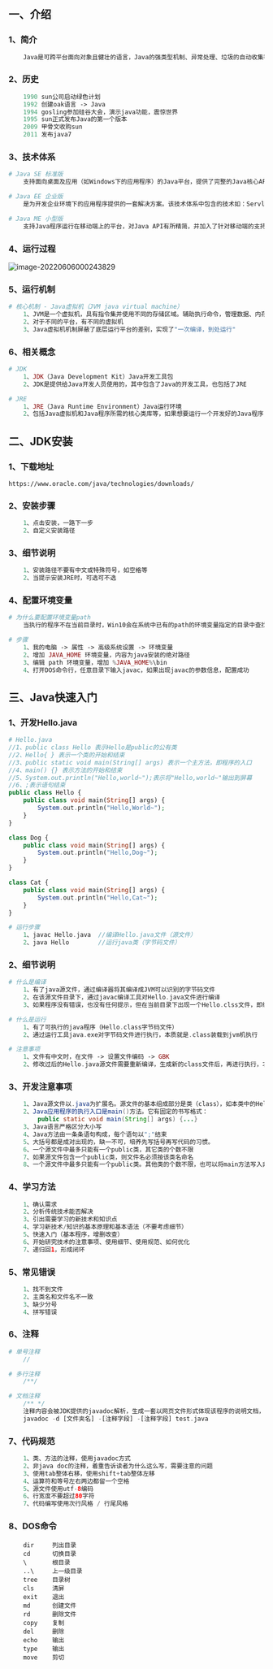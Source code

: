 ## 一、介绍

### 1、简介

```php
	Java是可跨平台面向对象且健壮的语言，Java的强类型机制、异常处理、垃圾的自动收集等是Java程序健壮性的重要保证。
```

### 2、历史

```php
	1990 sun公司启动绿色计划
	1992 创建oak语言 -> Java
	1994 gosling参加硅谷大会，演示java功能，震惊世界
	1995 sun正式发布Java的第一个版本
	2009 甲骨文收购sun
	2011 发布java7
```

### 3、技术体系

```php
# Java SE 标准版
	支持面向桌面及应用（如Windows下的应用程序）的Java平台，提供了完整的Java核心API，此版本以前成为J2SE
```

```php
# Java EE 企业版
	是为开发企业环境下的应用程序提供的一套解决方案。该技术体系中包含的技术如：Servlet、JSP等，主要针对于Web应用程序开发。版本以前成为J2EE
```

```php
# Java ME 小型版
	支持Java程序运行在移动端上的平台，对Java API有所精简，并加入了针对移动端的支持，此版本以前成为J2ME
```

### 4、运行过程

![image-20220606000243829](C:\Users\Toby\AppData\Roaming\Typora\typora-user-images\image-20220606000243829.png)

### 5、运行机制

```php
# 核心机制 - Java虚拟机（JVM java virtual machine）
	1、JVM是一个虚拟机，具有指令集并使用不同的存储区域。辅助执行命令，管理数据、内存、寄存器，包含在JDK中
	2、对于不同的平台，有不同的虚拟机
	3、Java虚拟机机制屏蔽了底层运行平台的差别，实现了"一次编译，到处运行"
```

### 6、相关概念

```php
# JDK
	1、JDK（Java Development Kit）Java开发工具包
	2、JDK是提供给Java开发人员使用的，其中包含了Java的开发工具，也包括了JRE
```

```php
# JRE
	1、JRE（Java Runtime Environment）Java运行环境
	2、包括Java虚拟机和Java程序所需的核心类库等，如果想要运行一个开发好的Java程序，计算机中只需要安装JRE即可
```



## 二、JDK安装

### 1、下载地址

```
https://www.oracle.com/java/technologies/downloads/
```

### 2、安装步骤

```java
	1、点击安装，一路下一步
	2、自定义安装路径
```

### 3、细节说明

```java
	1、安装路径不要有中文或特殊符号，如空格等
	2、当提示安装JRE时，可选可不选
```

### 4、配置环境变量

```php
# 为什么要配置环境变量path
	当执行的程序不在当前目录时，Win10会在系统中已有的path的环境变量指定的目录中查找，如果仍未找到，则会报错"xxx不是内部或外部命令，也不是可运行的程序或批处理文件"。当在path环境变量中加入了当前文件的安装目录时，就可以在计算机任意目录运行。
```

```php
# 步骤
	1、我的电脑 -> 属性 -> 高级系统设置 -> 环境变量
	2、增加 JAVA_HOME 环境变量，内容为java安装的绝对路径
	3、编辑 path 环境变量，增加 %JAVA_HOME%\bin 
	4、打开DOS命令行，任意目录下输入javac，如果出现javac的参数信息，配置成功
```



## 三、Java快速入门

### 1、开发Hello.java

```php
# Hello.java
//1、public class Hello 表示Hello是public的公有类
//2、Hello{ } 表示一个类的开始和结束
//3、public static void main(String[] args) 表示一个主方法，即程序的入口
//4、main() {} 表示方法的开始和结束
//5、System.out.println("Hello,world~");表示将"Hello,world~"输出到屏幕
//6、;表示语句结束
public class Hello {
	public class void main(String[] args) {
		System.out.println("Hello,World~");
	}
}

class Dog {
    public class void main(String[] args) {
        System.out.println("Hello,Dog~");
    }
}

class Cat {
    public class void main(String[] args) {
        System.out.println("Hello,Cat~");
    }
}
```

```php
# 运行步骤
	1、javac Hello.java	//编译Hello.java文件（源文件）
	2、java Hello	    //运行java类（字节码文件）
```

### 2、细节说明

```php
# 什么是编译
	1、有了java源文件，通过编译器将其编译成JVM可以识别的字节码文件
	2、在该源文件目录下，通过javac编译工具对Hello.java文件进行编译
	3、如果程序没有错误，也没有任何提示，但在当前目录下出现一个Hello.clss文件，即编译成功，该文件称为字节码文件，也是可以执行的java程序
```

```php
# 什么是运行
	1、有了可执行的java程序（Hello.class字节码文件）
	2、通过运行工具java.exe对字节码文件进行执行，本质就是.class装载到jvm机执行
```

```php
# 注意事项
	1、文件有中文时，在文件 -> 设置文件编码 -> GBK
	2、修改过后的Hello.java源文件需要重新编译，生成新的class文件后，再进行执行，才能生效
```

### 3、开发注意事项

```java
	1、Java源文件以.java为扩展名。源文件的基本组成部分是类（class），如本类中的Hello类
	2、Java应用程序的执行入口是main()方法。它有固定的书写格式：
		public static void main(String[] args) {...}
	3、Java语言严格区分大小写
	4、Java方法由一条条语句构成，每个语句以";"结束
	5、大括号都是成对出现的，缺一不可，培养先写括号再写代码的习惯。
	6、一个源文件中最多只能有一个public类，其它类的个数不限
	7、如果源文件包含一个public类，则文件名必须按该类名命名
	8、一个源文件中最多只能有一个public类。其他类的个数不限，也可以将main方法写入非public类中，然后指定运行非public类，这样入口方法就是非public的main方法
```

### 4、学习方法

```php
	1、确认需求
	2、分析传统技术能否解决
	3、引出需要学习的新技术和知识点
	4、学习新技术/知识的基本原理和基本语法（不要考虑细节）
	5、快速入门（基本程序，增删改查）
	6、开始研究技术的注意事项、使用细节、使用规范、如何优化
	7、递归回1，形成闭环
```

### 5、常见错误

```java
	1、找不到文件
	2、主类名和文件名不一致
	3、缺少分号
	4、拼写错误
```

### 6、注释

```php
# 单号注释
	//
```

```php
# 多行注释
	/**/
```

```php
# 文档注释
	/** */
	注释内容会被JDK提供的javadoc解析，生成一套以网页文件形式体现该程序的说明文档，一般写在类
	javadoc -d [文件夹名] -[注释字段] -[注释字段] test.java
```

### 7、代码规范

```php
	1、类、方法的注释，使用javadoc方式
	2、非java doc的注释，着重告诉读者为什么这么写，需要注意的问题
	3、使用tab整体右移，使用shift+tab整体左移
	4、运算符和等号左右两边都留一个空格
	5、源文件使用utf-8编码
	6、行宽度不要超过80字符
	7、代码编写使用次行风格 / 行尾风格
```

### 8、DOS命令

```
	dir		列出目录
	cd		切换目录
	\		根目录
	..\		上一级目录
	tree	目录树
	cls		清屏
	exit	退出
	md		创建文件
	rd		删除文件
	copy	复制
	del		删除
	echo	输出
	type	输出
	move	剪切
```


